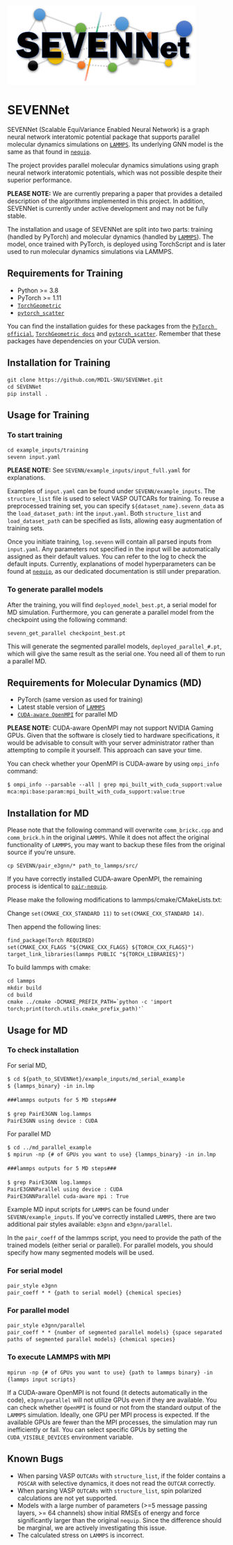 

<img src="SEVENNet_logo_wh.png" alt="Alt text" height="180">


# SEVENNet

SEVENNet (Scalable EquiVariance Enabled Neural Network) is a graph neural network interatomic potential package that supports parallel molecular dynamics simulations on [`LAMMPS`](https://github.com/lammps/lammps). Its underlying GNN model is the same as that found in [`nequip`](https://github.com/mir-group/nequip). 

The project provides parallel molecular dynamics simulations using graph neural network interatomic potentials, which was not possible despite their superior performance.

**PLEASE NOTE:** We are currently preparing a paper that provides a detailed description of the algorithms implemented in this project. In addition, SEVENNet is currently under active development and may not be fully stable.

The installation and usage of SEVENNet are split into two parts: training (handled by PyTorch) and molecular dynamics (handled by [`LAMMPS`](https://github.com/lammps/lammps)). The model, once trained with PyTorch, is deployed using TorchScript and is later used to run molecular dynamics simulations via LAMMPS.


## Requirements for Training

* Python >= 3.8
* PyTorch >= 1.11
* [`TorchGeometric`](https://pytorch-geometric.readthedocs.io/en/latest/install/installation.html)
* [`pytorch_scatter`](https://github.com/rusty1s/pytorch_scatter)

You can find the installation guides for these packages from the [`PyTorch official`](https://pytorch.org/get-started/locally/), [`TorchGeometric docs`](https://pytorch-geometric.readthedocs.io/en/latest/install/installation.html`) and [`pytorch_scatter`](https://github.com/rusty1s/pytorch_scatter). Remember that these packages have dependencies on your CUDA version.

## Installation for Training

```
git clone https://github.com/MDIL-SNU/SEVENNet.git
cd SEVENNet
pip install . 
```

## Usage for Training

### To start training

```
cd example_inputs/training
sevenn input.yaml
```

**PLEASE NOTE:** See `SEVENN/example_inputs/input_full.yaml` for explanations.

Examples of `input.yaml` can be found under `SEVENN/example_inputs`. The `structure_list` file is used to select VASP OUTCARs for training. 
To reuse a preprocessed training set, you can specify `${dataset_name}.sevenn_data` as the `load_dataset_path:` int the `input.yaml`. Both `structure_list` and `load_dataset_path` can be specified as lists, allowing easy augmentation of training sets.

Once you initiate training, `log.sevenn` will contain all parsed inputs from `input.yaml`. Any parameters not specified in the input will be automatically assigned as their default values. You can refer to the log to check the default inputs.
Currently, explanations of model hyperparameters can be found at [`nequip`](https://github.com/mir-group/nequip), as our dedicated documentation is still under preparation.

### To generate parallel models

After the training, you will find `deployed_model_best.pt`, a serial model for MD simulation. Furthermore, you can generate a parallel model from the checkpoint using the following command:

```
sevenn_get_parallel checkpoint_best.pt
```

This will generate the segmented parallel models, `deployed_parallel_#.pt`, which will give the same result as the serial one. You need all of them to run a parallel MD.

## Requirements for Molecular Dynamics (MD)

* PyTorch (same version as used for training)
* Latest stable version of [`LAMMPS`](https://github.com/lammps/lammps)
* [`CUDA-aware OpenMPI`](https://www.open-mpi.org/faq/?category=buildcuda) for parallel MD 

**PLEASE NOTE:** CUDA-aware OpenMPI may not support NVIDIA Gaming GPUs. Given that the software is closely tied to hardware specifications, it would be advisable to consult with your server administrator rather than attempting to compile it yourself. This approach can save your time.

You can check whether your OpenMPI is CUDA-aware by using `ompi_info` command:

```
$ ompi_info --parsable --all | grep mpi_built_with_cuda_support:value
mca:mpi:base:param:mpi_built_with_cuda_support:value:true
```

## Installation for MD

Please note that the following command will overwrite `comm_brickc.cpp` and `comm_brick.h` in the original `LAMMPS`. While it does not affect the original functionality of `LAMMPS`, you may want to backup these files from the original source if you're unsure.

```
cp SEVENN/pair_e3gnn/* path_to_lammps/src/
```

If you have correctly installed CUDA-aware OpenMPI, the remaining process is identical to [`pair-nequip`](https://github.com/mir-group/pair_nequip).

Please make the following modifications to lammps/cmake/CMakeLists.txt:

Change `set(CMAKE_CXX_STANDARD 11)` to `set(CMAKE_CXX_STANDARD 14)`.

Then append the following lines:

```
find_package(Torch REQUIRED)
set(CMAKE_CXX_FLAGS "${CMAKE_CXX_FLAGS} ${TORCH_CXX_FLAGS}")
target_link_libraries(lammps PUBLIC "${TORCH_LIBRARIES}")
```

To build lammps with cmake:

```
cd lammps
mkdir build
cd build
cmake ../cmake -DCMAKE_PREFIX_PATH=`python -c 'import torch;print(torch.utils.cmake_prefix_path)'`
```

## Usage for MD

### To check installation

For serial MD,
```
$ cd ${path_to_SEVENNet}/example_inputs/md_serial_example
$ {lammps_binary} -in in.lmp

###lammps outputs for 5 MD steps###

$ grep PairE3GNN log.lammps
PairE3GNN using device : CUDA
```

For parallel MD
```
$ cd ../md_parallel_example 
$ mpirun -np {# of GPUs you want to use} {lammps_binary} -in in.lmp

###lammps outputs for 5 MD steps###

$ grep PairE3GNN log.lammps
PairE3GNNParallel using device : CUDA
PairE3GNNParallel cuda-aware mpi : True
```

Example MD input scripts for `LAMMPS` can be found under `SEVENN/example_inputs`. If you've correctly installed `LAMMPS`, there are two additional pair styles available: `e3gnn` and `e3gnn/parallel`.

In the `pair_coeff` of the lammps script, you need to provide the path of the trained models (either serial or parallel). For parallel models, you should specify how many segmented models will be used.

### For serial model

```
pair_style e3gnn
pair_coeff * * {path to serial model} {chemical species}
```

### For parallel model

```
pair_style e3gnn/parallel
pair_coeff * * {number of segmented parallel models} {space separated paths of segmented parallel models} {chemical species}
```

### To execute LAMMPS with MPI

```
mpirun -np {# of GPUs you want to use} {path to lammps binary} -in {lammps input scripts}
```

If a CUDA-aware OpenMPI is not found (it detects automatically in the code), `e3gnn/parallel` will not utilize GPUs even if they are available. You can check whether `OpenMPI` is found or not from the standard output of the `LAMMPS` simulation. Ideally, one GPU per MPI process is expected. If the available GPUs are fewer than the MPI processes, the simulation may run inefficiently or fail. You can select specific GPUs by setting the `CUDA_VISIBLE_DEVICES` environment variable.

## Known Bugs

* When parsing VASP `OUTCARs` with `structure_list`, if the folder contains a `POSCAR` with selective dynamics, it does not read the `OUTCAR` correctly.
* When parsing VASP `OUTCARs` with `structure_list`, spin polarized calculations are not yet supported.
* Models with a large number of parameters (>=5 message passing layers, >= 64 channels) show initial RMSEs of energy and force significantly larger than the original `nequip`. Since the difference should be marginal, we are actively investigating this issue.
* The calculated stress on `LAMMPS` is incorrect.

